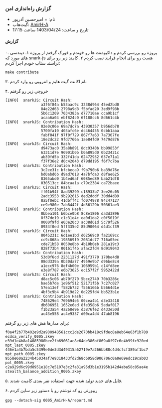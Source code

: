 ### گزارش راه‌اندازی امن

- نام:‌ = امیرحسین آذرپور
- گیت‌هاب: ‌[AmirH-A](https://github.com/AmirH-A)
- تاریخ و ساعت: 1403/04/24 ساعت 17:15

#### گزارش

۰. پروژه رو بررسی کردم و داکیومنت ها رو خوندم و فورک گرفتم از پروژه
۱.
دپندسی های مورد که snark-js هست رو برای انجام فرایند نصب کردم
۲. کامند زیر رو برای تراستد ستاپ خودم اجرا کردم:

`make contribute`

۳. نام اکانت گیت هابم و انتروپی رو وارد کردم

۴. خروجی زیر رو گرفتم

```
[INFO]  snarkJS: Circuit Hash:
                a3f6f84a b53aac9c 3238d964 45ed2bd0
                84e22d63 2798a9d8 f5bfad20 3ed9f98b
                5b6c1209 7034383a d77710ae cca9b1cf
                acaa6a04 ebf824c0 6f188cc6 8d661c4b
[INFO]  snarkJS: Contribution Hash:
                02e0c06e 69a7dc7a 43930357 b956db78
                5700fa10 403afc6e dc464455 0cbb1aaa
                fabf041f 97f0f729 867f7a63 7a7367fe
                18e2dc22 9fd7766a 1ae84fd9 7479d876
[INFO]  snarkJS: Circuit Hash:
                d9473ac0 35a8b891 8dc9340b bb99853f
                63311d7e 96901b0b b0a895d0 0b23421c
                ab39fd5b 332f41da 62472932 637e71a1
                f37f36e2 d0c42043 d79dd195 f6f7c7ba
[INFO]  snarkJS: Contribution Hash:
                3c2ee31c bfcbeca9 f9b790b6 ba39d76e
                bd0abd6b d9ad7018 4a7bfda3 d8fae625
                8365abd0 1b4ed6af 6085ed89 bab21df8
                030513cc 84bcaa1a c79c2384 ca72baee
[INFO]  snarkJS: Circuit Hash:
                ff01b94f 8ad39299 c18933b7 3ee26c05
                2adc3553 9b292616 ded2dddf 30dd4d89
                8a5f0ebc 41dbff4c fd074978 94c47127
                ce9e980e 7ab8442f 4d36129b 50361ae3
[INFO]  snarkJS: Contribution Hash:
                8bbea101 b6bce0b8 8c8e1806 da3d3896
                8f37de19 c1c31e4c ea0d1da2 c0f5019f
                0000f9fd e03e20c3 ac38d61d 5c79f526
                0934f0ed 5ff335e2 85d90064 d4d1cf39
[INFO]  snarkJS: Circuit Hash:
                8045231c 6d1ee1bd d62569c0 fa2169cc
                cc9c868a 198569f9 2081dc77 716a05ec
                cde71b58 8050e8bb 4b10b0eb 281a19c3
                828f73b4 00161f4b afac2fd4 8d919043
[INFO]  snarkJS: Contribution Hash:
                53d0f6cd 2231127d 491f3770 170be4d8
                08dd339a 0b30da77 4959e9b7 d96be8c4
                a1ecc976 8ef4b00e 106959b1 c14fd8ee
                e3e8f787 e6b73625 ec157f2f 5952422d
[INFO]  snarkJS: Circuit Hash:
                d8ac5c06 ab70f270 5bcc2749 70b3286c
                bae5b7de 1e96f512 52171f5b 7c27c027
                57ea13ef f582b732 f556166b b5664d1e
                4bf3c9b4 4b919d22 0d225fd4 bb523b1e
[INFO]  snarkJS: Contribution Hash:
                748629e4 769694e5 00cea4b1 d3e33418
                db606951 1652e6ed 8fe358b6 5edaf017
                f1b23a54 4a268e9e d3876fe2 d433e50d
                ac43e558 ac4e9337 d00ca4d4 47ab8196
```

برای مدارها هش های زیر رو گرفتم:

```
f0a4f2b77b402e9d2a900948561ccc2de2670bb418c9fdec8a8eb64e63f1b789 ecdsa_verify_0005.zkey
e39d1e4b8a14085980bee2fb69061ac8e64de386bf869a8f97c6e4b99fc920ed mpt_last_0005.zkey
446e1a4b7bda5c5399e0de3d3d49315a62719e7a266bb88c4d4cfcf389af1bc7 mpt_path_0005.zkey
9558e60a2234b45034af7e9318433fd2d68c6058d906706c0a0e69edc19cab03 pol_0005.zkey
c2a929d6c99d8951e18c7e5107e3c2fa31a95d3b1e3195b142d4aba58c85ae4e stealth_balance_addition_0005.zkey
```

۵. فایل های جدید تولید شده جهت استفاده نفر بعدی کامیت شدند.

۶. ریپورتی رو که نوشتم رو با دستور زیر ساین کردم

‍`gpg --detach-sig 0005_AmirH-A/report.md`
